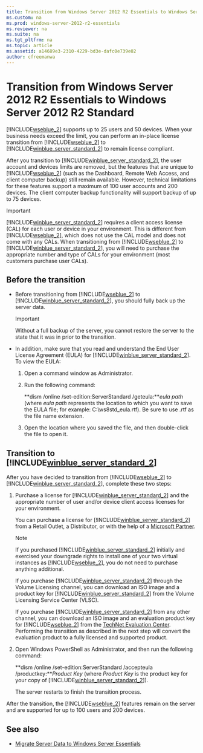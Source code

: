 ```yaml
---
title: Transition from Windows Server 2012 R2 Essentials to Windows Server 2012 R2 Standard
ms.custom: na
ms.prod: windows-server-2012-r2-essentials
ms.reviewer: na
ms.suite: na
ms.tgt_pltfrm: na
ms.topic: article
ms.assetid: a14689e3-2310-4229-bd3e-dafc0e739e02
author: cfreemanwa
---
```

# Transition from Windows Server 2012 R2 Essentials to Windows Server 2012 R2 Standard
[!INCLUDE[wseblue_2](../Token/wseblue_2_md.md)] supports up to 25 users and 50 devices. When your business needs exceed the limit, you can perform an in\-place license transition from [!INCLUDE[wseblue_2](../Token/wseblue_2_md.md)] to [!INCLUDE[winblue_server_standard_2](../Token/winblue_server_standard_2_md.md)] to remain license compliant.  
  
After you transition to [!INCLUDE[winblue_server_standard_2](../Token/winblue_server_standard_2_md.md)], the user account and devices limits are removed, but the features that are unique to [!INCLUDE[wseblue_2](../Token/wseblue_2_md.md)] \(such as the Dashboard, Remote Web Access, and client computer backup\) still remain available. However, technical limitations for these features support a maximum of 100 user accounts and 200 devices. The client computer backup functionality will support backup of up to 75 devices.  
  
> [!IMPORTANT]  
> [!INCLUDE[winblue_server_standard_2](../Token/winblue_server_standard_2_md.md)] requires a client access license \(CAL\) for each user or device in your environment. This is different from [!INCLUDE[wseblue_2](../Token/wseblue_2_md.md)], which does not use the CAL model and does not come with any CALs. When transitioning from [!INCLUDE[wseblue_2](../Token/wseblue_2_md.md)] to [!INCLUDE[winblue_server_standard_2](../Token/winblue_server_standard_2_md.md)], you will need to purchase the appropriate number and type of CALs for your environment \(most customers purchase user CALs\).  
  
## Before the transition  
  
-   Before transitioning from [!INCLUDE[wseblue_2](../Token/wseblue_2_md.md)] to [!INCLUDE[winblue_server_standard_2](../Token/winblue_server_standard_2_md.md)], you should fully back up the server data.  
  
    > [!IMPORTANT]  
    > Without a full backup of the server, you cannot restore the server to the state that it was in prior to the transition.  
  
-   In addition, make sure that you read and understand the End User License Agreement \(EULA\) for [!INCLUDE[winblue_server_standard_2](../Token/winblue_server_standard_2_md.md)]. To view the EULA:  
  
    1.  Open a command window as Administrator.  
  
    2.  Run the following command:  
  
        **dism \/online \/set\-edition:ServerStandard \/geteula:***eula path* \(where *eula path* represents the location to which you want to save the EULA file; for example: C:\\ws8std\_eula.rtf\). Be sure to use .rtf as the file name extension.  
  
    3.  Open the location where you saved the file, and then double\-click the file to open it.  
  
## Transition to [!INCLUDE[winblue_server_standard_2](../Token/winblue_server_standard_2_md.md)]  
After you have decided to transition from [!INCLUDE[wseblue_2](../Token/wseblue_2_md.md)] to [!INCLUDE[winblue_server_standard_2](../Token/winblue_server_standard_2_md.md)], complete these two steps:  
  
1.  Purchase a license for [!INCLUDE[winblue_server_standard_2](../Token/winblue_server_standard_2_md.md)] and the appropriate number of user and\/or device client access licenses for your environment.  
  
    You can purchase a license for [!INCLUDE[winblue_server_standard_2](../Token/winblue_server_standard_2_md.md)] from a Retail Outlet, a Distributor, or with the help of a [Microsoft Partner](http://pinpoint.microsoft.com/SelectCulture.aspx).  
  
    > [!NOTE]  
    > If you purchased [!INCLUDE[winblue_server_standard_2](../Token/winblue_server_standard_2_md.md)] initially and exercised your downgrade rights to install one of your two virtual instances as [!INCLUDE[wseblue_2](../Token/wseblue_2_md.md)], you do not need to purchase anything additional.  
    >   
    > If you purchase [!INCLUDE[winblue_server_standard_2](../Token/winblue_server_standard_2_md.md)] through the Volume Licensing channel, you can download an ISO image and a product key for [!INCLUDE[winblue_server_standard_2](../Token/winblue_server_standard_2_md.md)] from the Volume Licensing Service Center \(VLSC\).  
    >   
    > If you purchase [!INCLUDE[winblue_server_standard_2](../Token/winblue_server_standard_2_md.md)] from any other channel, you can download an ISO image and an evaluation product key for [!INCLUDE[wseblue_2](../Token/wseblue_2_md.md)] from the [TechNet Evaluation Center](http://technet.microsoft.com/evalcenter/jj659306.aspx). Performing the transition as described in the next step will convert the evaluation product to a fully licensed and supported product.  
  
2.  Open Windows PowerShell as Administrator, and then run the following command:  
  
    **dism \/online \/set\-edition:ServerStandard \/accepteula \/productkey:***Product Key* \(where *Product Key* is the product key for your copy of [!INCLUDE[winblue_server_standard_2](../Token/winblue_server_standard_2_md.md)]\).  
  
    The server restarts to finish the transition process.  
  
After the transition, the [!INCLUDE[wseblue_2](../Token/wseblue_2_md.md)] features remain on the server and are supported for up to 100 users and 200 devices.  
  
## See also  
  
-   [Migrate Server Data to Windows Server Essentials](../Topic/Migrate-Server-Data-to-Windows-Server-Essentials.md)  
  
